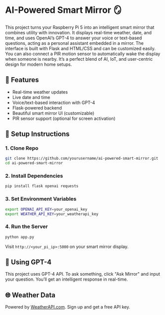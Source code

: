 # AI-Powered Smart Mirror 🪞

This project turns your Raspberry Pi 5 into an intelligent smart mirror that combines utility with innovation. It displays real-time weather, date, and time, and uses OpenAI’s GPT-4 to answer your voice or text-based questions, acting as a personal assistant embedded in a mirror. The interface is built with Flask and HTML/CSS and can be customized easily. You can also connect a PIR motion sensor to automatically wake the display when someone is nearby. It’s a perfect blend of AI, IoT, and user-centric design for modern home setups.


## 🔧 Features

- Real-time weather updates
- Live date and time
- Voice/text-based interaction with GPT-4
- Flask-powered backend
- Beautiful smart mirror UI (customizable)
- PIR sensor support (optional for screen activation)

## 🚀 Setup Instructions

### 1. Clone Repo

```bash
git clone https://github.com/yourusername/ai-powered-smart-mirror.git
cd ai-powered-smart-mirror
```

### 2. Install Dependencies

```bash
pip install flask openai requests
```

### 3. Set Environment Variables

```bash
export OPENAI_API_KEY=your_openai_key
export WEATHER_API_KEY=your_weatherapi_key
```

### 4. Run the Server

```bash
python app.py
```

Visit `http://<your_pi_ip>:5000` on your smart mirror display.

## 🧠 Using GPT-4

This project uses GPT-4 API. To ask something, click "Ask Mirror" and input your question. You’ll get an intelligent response in real-time.

## 🌐 Weather Data

Powered by [WeatherAPI.com](https://www.weatherapi.com/). Sign up and get a free API key.
